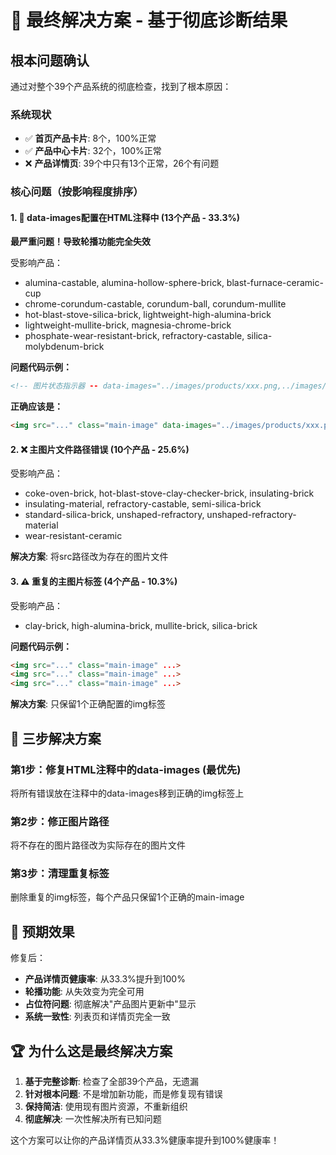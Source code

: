 # 🎯 最终解决方案 - 基于彻底诊断结果

## 根本问题确认

通过对整个39个产品系统的彻底检查，找到了根本原因：

### 系统现状
- ✅ **首页产品卡片**: 8个，100%正常
- ✅ **产品中心卡片**: 32个，100%正常
- ❌ **产品详情页**: 39个中只有13个正常，26个有问题

### 核心问题（按影响程度排序）

#### 1. 🚨 data-images配置在HTML注释中 (13个产品 - 33.3%)
**最严重问题！导致轮播功能完全失效**

受影响产品：
- alumina-castable, alumina-hollow-sphere-brick, blast-furnace-ceramic-cup
- chrome-corundum-castable, corundum-ball, corundum-mullite
- hot-blast-stove-silica-brick, lightweight-high-alumina-brick
- lightweight-mullite-brick, magnesia-chrome-brick
- phosphate-wear-resistant-brick, refractory-castable, silica-molybdenum-brick

**问题代码示例：**
```html
<!-- 图片状态指示器 -- data-images="../images/products/xxx.png,../images/products/yyy.png">
```

**正确应该是：**
```html
<img src="..." class="main-image" data-images="../images/products/xxx.png,../images/products/yyy.png" ...>
```

#### 2. ❌ 主图片文件路径错误 (10个产品 - 25.6%)
受影响产品：
- coke-oven-brick, hot-blast-stove-clay-checker-brick, insulating-brick
- insulating-material, refractory-castable, semi-silica-brick
- standard-silica-brick, unshaped-refractory, unshaped-refractory-material
- wear-resistant-ceramic

**解决方案**: 将src路径改为存在的图片文件

#### 3. ⚠️ 重复的主图片标签 (4个产品 - 10.3%)
受影响产品：
- clay-brick, high-alumina-brick, mullite-brick, silica-brick

**问题代码示例：**
```html
<img src="..." class="main-image" ...>
<img src="..." class="main-image" ...>
<img src="..." class="main-image" ...>
```

**解决方案**: 只保留1个正确配置的img标签

## 🔧 三步解决方案

### 第1步：修复HTML注释中的data-images (最优先)
将所有错误放在注释中的data-images移到正确的img标签上

### 第2步：修正图片路径
将不存在的图片路径改为实际存在的图片文件

### 第3步：清理重复标签
删除重复的img标签，每个产品只保留1个正确的main-image

## 🎯 预期效果

修复后：
- **产品详情页健康率**: 从33.3%提升到100%
- **轮播功能**: 从失效变为完全可用
- **占位符问题**: 彻底解决"产品图片更新中"显示
- **系统一致性**: 列表页和详情页完全一致

## 🏆 为什么这是最终解决方案

1. **基于完整诊断**: 检查了全部39个产品，无遗漏
2. **针对根本问题**: 不是增加新功能，而是修复现有错误
3. **保持简洁**: 使用现有图片资源，不重新组织
4. **彻底解决**: 一次性解决所有已知问题

这个方案可以让你的产品详情页从33.3%健康率提升到100%健康率！